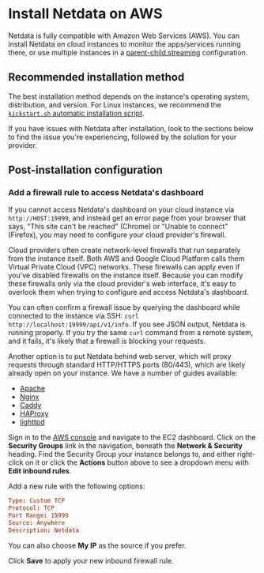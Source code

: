 # Install Netdata on AWS

Netdata is fully compatible with Amazon Web Services (AWS).
You can install Netdata on cloud instances to monitor the apps/services running there, or use
multiple instances in a [parent-child streaming](/src/streaming/README.md) configuration.

## Recommended installation method

The best installation method depends on the instance's operating system, distribution, and version. For Linux instances,
we recommend the [`kickstart.sh` automatic installation script](/packaging/installer/methods/kickstart.md).

If you have issues with Netdata after installation, look to the sections below to find the issue you're experiencing,
followed by the solution for your provider.

## Post-installation configuration

### Add a firewall rule to access Netdata's dashboard

If you cannot access Netdata's dashboard on your cloud instance via `http://HOST:19999`, and instead get an error page
from your browser that says, "This site can't be reached" (Chrome) or "Unable to connect" (Firefox), you may need to
configure your cloud provider's firewall.

Cloud providers often create network-level firewalls that run separately from the instance itself. Both AWS and Google
Cloud Platform calls them Virtual Private Cloud (VPC) networks. These firewalls can apply even if you've disabled
firewalls on the instance itself. Because you can modify these firewalls only via the cloud provider's web interface,
it's easy to overlook them when trying to configure and access Netdata's dashboard.

You can often confirm a firewall issue by querying the dashboard while connected to the instance via SSH: `curl
http://localhost:19999/api/v1/info`. If you see JSON output, Netdata is running properly. If you try the same `curl`
command from a remote system, and it fails, it's likely that a firewall is blocking your requests.

Another option is to put Netdata behind web server, which will proxy requests through standard HTTP/HTTPS ports
(80/443), which are likely already open on your instance. We have a number of guides available:

- [Apache](/docs/netdata-agent/configuration/running-the-netdata-agent-behind-a-reverse-proxy/Running-behind-apache.md)
- [Nginx](/docs/netdata-agent/configuration/running-the-netdata-agent-behind-a-reverse-proxy/Running-behind-nginx.md)
- [Caddy](/docs/netdata-agent/configuration/running-the-netdata-agent-behind-a-reverse-proxy/Running-behind-caddy.md)
- [HAProxy](/docs/netdata-agent/configuration/running-the-netdata-agent-behind-a-reverse-proxy/Running-behind-haproxy.md)
- [lighttpd](/docs/netdata-agent/configuration/running-the-netdata-agent-behind-a-reverse-proxy/Running-behind-lighttpd.md)

Sign in to the [AWS console](https://console.aws.amazon.com/) and navigate to the EC2 dashboard. Click on the **Security
Groups** link in the navigation, beneath the **Network & Security** heading. Find the Security Group your instance
belongs to, and either right-click on it or click the **Actions** button above to see a dropdown menu with **Edit
inbound rules**.

Add a new rule with the following options:

```conf
Type: Custom TCP
Protocol: TCP
Port Range: 19999
Source: Anywhere
Description: Netdata
```

You can also choose **My IP** as the source if you prefer.

Click **Save** to apply your new inbound firewall rule.
